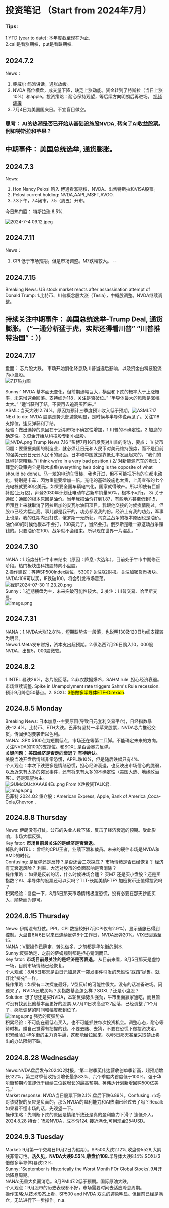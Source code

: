 # 投资笔记 （Start from 2024年7月）
### Tips:
1.YTD (year to date): 本年度截至现在为止.<br>
2.call是看涨期权，put是看跌期权.<br>




## 2024.7.2
News：
1. 鲍威尔 鸽派讲话，通胀放缓。
2. NVDA 高位横盘，成交量下降，缺乏上涨动能。资金转到了特斯拉（当日上涨10%）和apple。投资策略：耐心保持观望，等后续方向明朗后再进场。
  [视频连接](https://youtu.be/NT6W0DiawVg?si=48gKhREAedOhk6QJ)
3. 7月4日为美国国庆日。不宜盲目做空。

### 思考： AI的热潮是否已开始从基础设施股NVDA, 转向了AI收益股票。例如特斯拉和苹果？ 
## 中期事件： 美国总统选举, 通货膨胀。

## 2024.7.3
News:
1. Hon.Nancy Pelosi 购入 博通看涨期权，NVDA。出售特斯拉和VISA股票。
2.  Pelosi current holding: NVDA,AAPL,MSFT,AVGO.
3.  7.3下午，7.4闭市，7.5（周五）开市。

   
今日热门股： 特斯拉涨 6.5%.

![2024-7-4 09.12.jpeg](https://s2.loli.net/2024/07/04/uOwcTJF3B4YQhD9.jpg)

## 2024.7.11
News：
1. CPI 低于市场预期。但是市场调整。M7跌幅较大。
--
## 2024.7.15
Breaking News:
 US stock market reacts after assassination attempt of Donald Trump:  1.比特币、川普概念股大涨（Tesla），中概股调整。NVDA继续调整。 
## 持续关注中期事件： 美国总统选举-Trump Deal, 通货膨胀。 (“一通分析猛于虎，实际还得看川普” “川普推特治国”：）)

## 2024.7.17
盘面： 芯片股大跌。 市场开始消化降息及川普当选后影响，以及资金由科技股流向小盘股。  <br>
![7.17热力图](https://s2.loli.net/2024/07/18/CKMIpPkQDVRU9gd.png) <br>

Sunny:“ NVDA 基本面无变化，但前期涨幅巨大，横盘和下跌的概率大于上涨概率，未来增速会回落。支持线为118，关注是否破位。” “半导体最大的风险是涨幅太大。” “适当获利了结，不要再去追高买回来。” <br>
ASML: 当天大跌12.74%，原因为预计三季度预计收入低于预期。![ASML7.17](https://s2.loli.net/2024/07/18/5cwlxJo2dGyOnPm.png) <br>
NExt to do: NVDA 股票走势头部迹象明显，是时候与半导体说再见了。关注118支撑位，逢反弹获利了结。 <br>
经验：做出选择的原因在于近期市场不确定性增加，1.川普的不确定性。2.加息的确定性。3.资金开始从科技股专到小盘股。<br>
![NVDA.png](https://s2.loli.net/2024/07/18/S4skmV5yFvzJD2u.png)
Trump News 7.16 "彭博7月16日发表对川普的专访，要点：
1/ 货币问题：要重振美国的制造业，就必须让日元和人民币对美元维持强势，而不是目前的强美元弱日元弱人民币的局面。日本和中国就是靠低汇率发展起来的，“我们的处境非常糟糕。”(I think we’re in a very bad position.)
2/ 对新能源汽车的看法：拜登的政策完全是缘木求鱼(everything he’s doing is the opposite of what should be done)。马一龙的电动车很棒，我也开过，但不可能把所有的车都电动化，特别是卡车，因为重量要增加一倍。充电的基础设施也太贵，上周宣布的七个充电桩就要80亿美元。如果要全国车辆电气化，国家就得破产。所以即使有巨额补贴(上万亿)，拜登2030年计划让电动车占新车销量50%，根本不可行。
3/ 关于通胀：通胀的根本原因是油价。当年我把油价打到1.87，有些地方甚至低到1.5，但拜登上来就取消了阿拉斯加的安瓦尔油田项目。我跟他交接的时候疫情刚过，但股市已经大幅走高。事儿都是我干的，功劳都没我的份。经济上有我的功劳，军事上也是。我的任期内没打仗，俄罗斯一无所获。乌克兰战争的根本原因也是油价。油价40的时候他根本不会打，100美元了，当然会打。俄罗斯是唯一靠这场战争赚钱的。只要油价在100，战争就不会结束。所以现在世界一片混乱。"<br>
## 2024.7.30
 NANA：1.趋势分析-牛市未结束（原因：降息+大选年），目前处于牛市中期修正阶段。热门板块由科技股转向小盘股。<br>
2.操作建议：等待SP500Index破位，5300? 关注Q2财报。关注加密货币板块。 NVDA:106可以买，IF跌破100，将会引发市场震荡。<br>
![截屏2024-07-30 11.23.20.png](https://s2.loli.net/2024/07/30/Eo3iGv9FAtCypJq.png)<br>
Sunny：1.近期横盘为主，未来突破可能性较大。2.关注：川普交易、哈里斯交易。<br>
![image.png](https://s2.loli.net/2024/07/30/GDzxgFe7l8JcZYh.png)
## 2024.7.31
 NANA：1.NVDA大涨12.81%，短期跌势告一段落，也说明130及120日均线支撑较为明显。 <br>
 News:1.Meta发布财报，资本支出超预期。2.佩洛西7月26日购入10，000股NVDA，出售5，000股微软。 <br>
 ## 2024.8.2
 1.INTEL 暴跌26%，芯片股回落。2.非农数据爆冷，SAHM rule ,担心经济衰退。市场继续调整. Spike in Unempolyment rate triggers Sahm's Rule recession.预计9月降息50基点。2. SOXL:  <mark>3倍做多半导体ETF-Direxion</mark>.<br>
  ## 2024.8.5 Monday
  Breaking News: 日本加息--主要原因(导致日元套利交易平仓)，日经指数暴跌-12.4%。比特币、ETH大跌。巴菲特坚持一半苹果股票，NVDA芯片推迟交货，传闻伊朗要袭击以色利。</br>
  NANA: .SPX 5100点为短期低点，市场还在等第二只脚。不能确定未来的方向。关注NVDA的100的支撑位。和SOXL 是否会暴力反弹。<br>
  <strong>  关键问题： 美国经济是否走向衰退？ 有待确认。</strong> <br>
  美股当晚开盘后情绪非常恐慌，APPL跌10%，但是随后跌幅只有4%.</br>
  个人观点：本次下跌更多是情绪恐慌，担心经济衰退，也反映出市场信心的脆弱，以及近来有太多的突发事件，还有将来有太多的不确定性（美国大选、地缘政治等）。还是观望为主。</br>
  ![GUMdQUcXAAA84Eu.png](https://s2.loli.net/2024/08/06/XuULcn1pHDAVMZe.png) From X@投资TALK君.<br>
  ![image.png](https://s2.loli.net/2024/08/06/3BuvgYtdewoLh9J.png) <br>
  巴菲特 2024.Q2 重仓股：American Express, Apple, Bank of America ,Coca-Cola,Chevron .<br>
  
  ## 2024.8.8 Thursday 
  News: 伊朗没有打仗。公布的失业人数下降，反击了经济衰退的预期。受此影响，市场大幅反弹。<br>
  Key fator:  <strong> 市场目前最关注的是经济是否衰退。 </strong> <br>
  掉队的INTEL： 曾经的CPU王者，业绩下滑和裁员。未来的硬件市场是NVDA和AMD的时代。<br>
  Confusing: 是反弹还是反转？是否还会二次探底？ 市场情绪是否已经恢复？ 经济有无衰退风险？ 利率、大选对股市的负面影响是否消除？<br>
  操作策略： 如果是反转的话，什么时候进场合适？ 买M7 还是买小盘股？还是买指数？AI、半导体的股票还可以买吗？TLT-长期美债ETF? 加密货币还值得投资吗
？<br> 
积累经验：复盘一下，8月5日那天市场情绪极度恐慌，没有必要在那天抄底买入，顺势而为即可。<br>
## 2024.8.15 Thursday 
News: 伊朗没有打仗。PPI，CPI 数据较好(7月CPI仅有2.9%)，显示通胀已得到控制。大盘自8月6日以来已连续反弹8个工作日，NVDA反弹20%。VIX已回落至15.<br>
NANA：V型操作已确定，转头做多，之前都是华尔街的剧本.<br>
Sunny:反弹确定，之前的萨姆规则都是担心猜测而已.<br>
Key fator:  <strong> 市场目前最关注的是经济是否衰退。 </strong>从目前来看，8月5日那天是虚惊一场，目前市场情绪已经恢复。<br>
个人观点：8月5日那天是由日元加息这一突发事件引发的恐慌性“踩踏”抛售。就好比"挤兑"一样。<br>
操作策略：如果有二次探底最好。V型反转的可能性很大。没有的话准备进场。问题来了，NVDA还敢买吗？买指数基金怎么样？SOXL？还是小盘股？<br>
Solution: 想了想还是买NVDA，本轮反弹势头强劲，牛市里面赢家通吃，而且暂时没有找到比他基本面更好的股票.从7月11日次高点127回落，已经调整了1个月了，感觉调整的时间和幅度都到位了。<br>
![image.png](https://s2.loli.net/2024/08/15/YBv32b7DNm9M86u.png) 强势的反弹势头<br>
积累经验：不可能在最低点买入，也不可能抓住每次投资机会。调整心态，耐心等待时机，赚自己觉得有把握的钱，不要去赌、去猜，不要在恐慌下做投资决定。<br>
积累经验2:华尔街的主力真牛逼，这都能给拉回来，8月5日那天甚至采取禁止卖出的办法限制下跌。<br>
## 2024.8.28 Wednesday
News:NVDA盘后发布2024Q2财报，‘第二财季英伟达营收创单季新高，超预期增长122%，第三财季营收指引增长最多83%、六个季度内首度低于100%，强于华尔街预期均值却低于继续三位数增长的最高预期。英伟达计划新增回购500亿美元。’ <br>
Market response: NVDA当日股票下跌2.1%,盘后下跌6.89%。Confusing: 市场对该财报的反应是负面的，那么NVDA的盈利能力和AI热潮已经过去了吗？Recall:如果看不懂市场的话，先观望一下。 <br>
操作策略：先判断下跌的原因是情绪所致还是真的盈利能力下滑？ 逢低介入。 <br>
2024.8.28 持仓：15股NVDA，成本价124. 接近满仓,可用现金254USD。<br>
## 2024.9.3 Tuesday
Market: 9月第一个交易日(9月2日为假期）。SP500大跌2.12%,收盘价5528,大阴线非常可怕。<strong>活久见，NVDA大跌9.53%,收盘价108.</strong>半导体大跌8.14%.SOXL(3倍做多半导体)暴跌22%.<br>
Sunny: 'September is Historically the Worst Month FOr Global Stocks'.9月开始降息周期。 <br>
NANA:无重大负面消息。8月PMI47.2低于预期。国际原油大跌。<br>
个人观点：9月股市的历史表现都不好，市场需要时间去适应降息周期。<br>
操作策略:从技术形态上看，SP500 and NVDA 双头的迹象明显。但目前已经是满仓，无法进行下一步操作。n.a. <br>
                                                        

